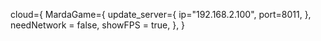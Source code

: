 cloud={
  MardaGame={
    update_server={
      ip="192.168.2.100",
      port=8011,
    },
    needNetwork = false,
    showFPS = true,
  },
}
